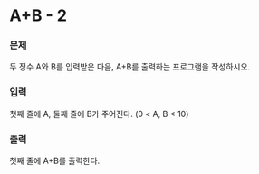 <h1>A+B - 2</h1>

<h3>문제</h3>
두 정수 A와 B를 입력받은 다음, A+B를 출력하는 프로그램을 작성하시오.

<h3>입력</h3>
첫째 줄에 A, 둘째 줄에 B가 주어진다. (0 < A, B < 10)

<h3>출력</h3>
첫째 줄에 A+B를 출력한다.
